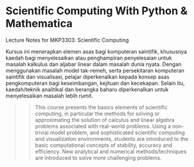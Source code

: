# Scientific Computing With Python & Mathematica
Lecture Notes for MKP3303: Scientific Computing

Kursus ini menerapkan elemen asas bagi komputeran saintifik, khususnya kaedah bagi menyelesaikan atau penghampiran penyelesaian untuk masalah kalkulus dan aljabar linear dalam masalah dunia nyata. Dengan menggunakan masalah model tak-remeh, serta persekitaran komputeran saintifik dan visualisasi, pelajar diperkenalkan kepada konsep asas pengkomputeran bagi keseimbangan, kejituan dan kecekapan. Selain itu, kaedah/teknik analitikal dan berangka baharu diperkenalkan untuk menyelesaikan masalah lebih rumit.

 

>> This course presents the basics elements of scientific computing, in particular the methods for solving or approximating the solution of calculus and linear algebra problems associated with real-world problems. Using a non-trivial model problem, and sophisticated scientific computing and visualization environments, students are introduced to the basic computational concepts of stability, accuracy and efficiency. New analytical and numerical methods/techniques are introduced to solve more challenging problems.
